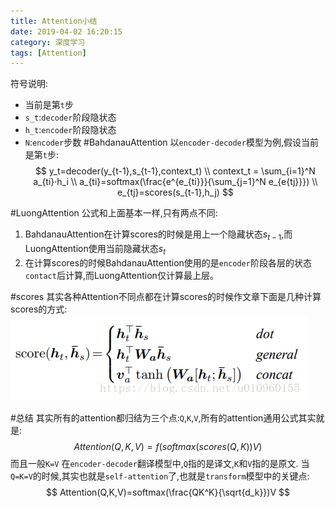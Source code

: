 ```yaml
---
title: Attention小结
date: 2019-04-02 16:20:15
category: 深度学习
tags: [Attention]
---
```


符号说明:
* 当前是第`t`步
* `s_t`:`decoder`阶段隐状态
* `h_t`:`encoder`阶段隐状态
* `N`:`encoder`步数
#BahdanauAttention
以`encoder-decoder`模型为例,假设当前是第`t`步:
$$
y_t=decoder(y_{t-1},s_{t-1},context_t) \\
context_t = \sum_{i=1}^N a_{ti}·h_i \\
a_{ti}=softmax(\frac{e^{e_{ti}}}{\sum_{j=1}^N e_{e{tj}}}) \\
e_{tj}=scores(s_{t-1},h_j)
$$

#LuongAttention
公式和上面基本一样,只有两点不同:
1. BahdanauAttention在计算scores的时候是用上一个隐藏状态$s_{t-1}$,而LuongAttention使用当前隐藏状态$s_t$
2. 在计算scores的时候BahdanauAttention使用的是`encoder`阶段各层的状态`contact`后计算,而LuongAttention仅计算最上层。

#scores
其实各种Attention不同点都在计算scores的时候作文章下面是几种计算scores的方式:
![](\img\attention.png)

#总结
其实所有的attention都归结为三个点:`Q`,`K`,`V`,所有的attention通用公式其实就是:
$$
Attention(Q,K,V)=f(softmax(scores(Q,K))V)
$$
而且一般`K=V`
在`encoder-decoder`翻译模型中,`Q`指的是译文,`K`和`V`指的是原文.
当`Q=K=V`的时候,其实也就是`self-attention`了,也就是`transform`模型中的关键点:
$$
Attention(Q,K,V)=softmax(\frac{QK^K}{\sqrt{d_k}})V
$$
